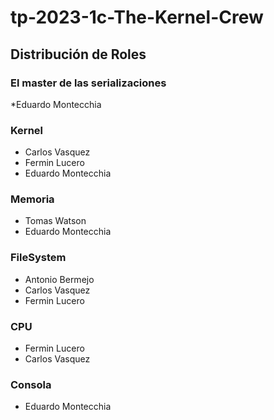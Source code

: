 # tp-2023-1c-The-Kernel-Crew

## Distribución de Roles

### El master de las serializaciones
*Eduardo Montecchia

### Kernel
* Carlos Vasquez
* Fermin Lucero
* Eduardo Montecchia

### Memoria
* Tomas Watson
* Eduardo Montecchia

### FileSystem
* Antonio Bermejo
* Carlos Vasquez
* Fermin Lucero

### CPU
* Fermin Lucero 
* Carlos Vasquez

### Consola
* Eduardo Montecchia
